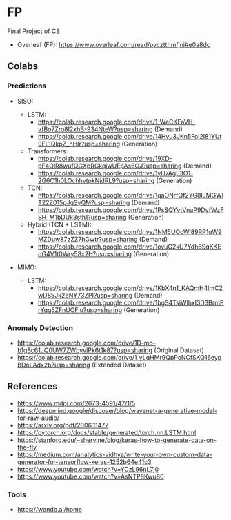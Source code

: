 # FP
Final Project of CS 
  - Overleaf (FP): https://www.overleaf.com/read/pycztthmfjnj#e0a8dc

## Colabs

### Predictions

* SISO:
  
  - LSTM:
    - https://colab.research.google.com/drive/1-WeCKFaVH-vfBo7Zro8I2xhB-934NteW?usp=sharing (Demand)
    - https://colab.research.google.com/drive/14Hvu3JKn5Foi2I81YUt9FL1QkpZ_hHIr?usp=sharing (Generation)
  - Transformers:
    - https://colab.research.google.com/drive/19XD-pF4OlR8wufQGXpRGkqiwUEpAs6OJ?usp=sharing (Demand)
    - https://colab.research.google.com/drive/1yH7AgE3O1-2G6C1h0LOchhvtpkNjdRL9?usp=sharing (Generation)
  - TCN:
    - https://colab.research.google.com/drive/1qaONrfQf2YG8IJMGWlT22Z015pJgSyQM?usp=sharing (Demand)
    - https://colab.research.google.com/drive/1PsSQYvtVnaP9DyfWzFSH_M1bDUk3sth1?usp=sharing (Generation)
  - Hybrid (TCN + LSTM):
    - https://colab.research.google.com/drive/1NM5UOoWl89RP1uW9MZDuw87zZZ7hGwtr?usp=sharing (Demand)
    - https://colab.research.google.com/drive/1ovuG2kU7Ydh8SqKKEdG4V1t0Wry58x2H?usp=sharing (Generation)
  

* MIMO:

  - LSTM:
    - https://colab.research.google.com/drive/1KbX4n1_KAQmH4lmC2wD85Jk26NY73ZPI?usp=sharing (Demand)
    - https://colab.research.google.com/drive/1bgS4TsiWlhxI3D3BrmPrYqq5ZFnUOFlu?usp=sharing (Generation)
   
### Anomaly Detection

* https://colab.research.google.com/drive/1D-mo-b1g8c61JQ0UW7ZWbyvlPk6t1k87?usp=sharing (Original Dataset)
* https://colab.research.google.com/drive/1_yLqHMr9QpPcNCfSKQ16eypBDoLAdx2b?usp=sharing (Extended Dataset)

## References

* https://www.mdpi.com/2673-4591/47/1/5
* https://deepmind.google/discover/blog/wavenet-a-generative-model-for-raw-audio/
* https://arxiv.org/pdf/2006.11477
* https://pytorch.org/docs/stable/generated/torch.nn.LSTM.html
* https://stanford.edu/~shervine/blog/keras-how-to-generate-data-on-the-fly
* https://medium.com/analytics-vidhya/write-your-own-custom-data-generator-for-tensorflow-keras-1252b64e41c3
* https://www.youtube.com/watch?v=YCzL96nL7j0
* https://www.youtube.com/watch?v=AsNTP8Kwu80

### Tools

* https://wandb.ai/home


